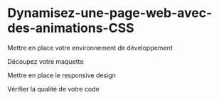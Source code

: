 # Dynamisez-une-page-web-avec-des-animations-CSS

Mettre en place votre environnement de développement

Découpez votre maquette

Mettre en place le responsive design

Vérifier la qualité de votre code

